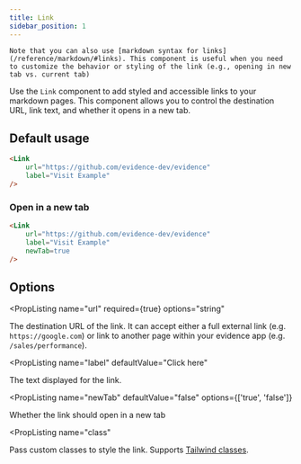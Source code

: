 ```yaml
---
title: Link
sidebar_position: 1
---
```


<Alert status=info>

    Note that you can also use [markdown syntax for links](/reference/markdown/#links). This component is useful when you need to customize the behavior or styling of the link (e.g., opening in new tab vs. current tab)
</Alert>

Use the `Link` component to add styled and accessible links to your markdown pages. This component allows you to control the destination URL, link text, and whether it opens in a new tab.

## Default usage

<DocTab>
<div slot='preview'>
    <Link 
        url="https://github.com/evidence-dev/evidence"
        label="Visit Example"
    />
</div>

```markdown
<Link 
    url="https://github.com/evidence-dev/evidence"
    label="Visit Example"
/>
```
</DocTab>

### Open in a new tab

<DocTab>
<div slot='preview'>
    <Link 
        url="https://github.com/evidence-dev/evidence"
        label="Visit Example"
        newTab=true
    />
</div>

```markdown
<Link 
    url="https://github.com/evidence-dev/evidence"
    label="Visit Example"
    newTab=true
/>
```
</DocTab>

## Options

<PropListing 
    name="url"
    required={true}
    options="string"
>

The destination URL of the link. It can accept either a full external link (e.g. `https://google.com`) or link to another page within your evidence app (e.g. `/sales/performance`).
</PropListing>

<PropListing 
    name="label"
    defaultValue="Click here"
>
The text displayed for the link.
</PropListing>

<PropListing 
    name="newTab"
    defaultValue="false"
    options={['true', 'false']}
>
Whether the link should open in a new tab
</PropListing>

<PropListing 
    name="class"
>

Pass custom classes to style the link. Supports [Tailwind classes](https://tailwindcss.com).
</PropListing>
